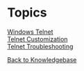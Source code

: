 # Topics  

[Windows Telnet](./windows-telnet-(telnetd.exe)/README.md)  
[Telnet Customization](./windows-telnet-customization/README.md)  
[Telnet Troubleshooting](./windows-telnet-troubleshooting/README.md)  

[Back to Knowledgebase](./../README.md)
